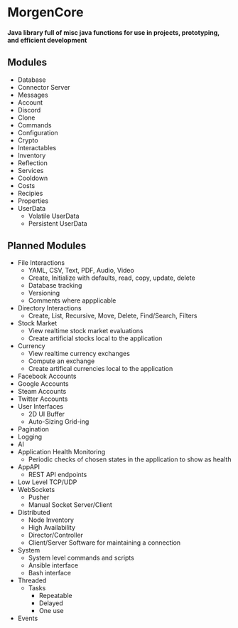 # MorgenCore
#### Java library full of misc java functions for use in projects, prototyping, and efficient development

## Modules
- Database
- Connector Server
- Messages
- Account
- Discord
- Clone
- Commands
- Configuration
- Crypto
- Interactables
- Inventory
- Reflection
- Services
- Cooldown
- Costs
- Recipies
- Properties
- UserData
    - Volatile UserData
    - Persistent UserData

## Planned Modules
- File Interactions
    - YAML, CSV, Text, PDF, Audio, Video
    - Create, Initialize with defaults, read, copy, update, delete
    - Database tracking
    - Versioning
    - Comments where appplicable
- Directory Interactions
    - Create, List, Recursive, Move, Delete, Find/Search, Filters
- Stock Market
    - View realtime stock market evaluations
    - Create artificial stocks local to the application
- Currency
    - View realtime currency exchanges
    - Compute an exchange
    - Create artifical currencies local to the application
- Facebook Accounts
- Google Accounts
- Steam Accounts
- Twitter Accounts
- User Interfaces
    - 2D UI Buffer
    - Auto-Sizing Grid-ing
- Pagination
- Logging
- AI
- Application Health Monitoring
    - Periodic checks of chosen states in the application to show as health
- AppAPI
    - REST API endpoints
- Low Level TCP/UDP
- WebSockets
    - Pusher
    - Manual Socket Server/Client
- Distributed
    - Node Inventory
    - High Availability
    - Director/Controller
    - Client/Server Software for maintaining a connection
- System
    - System level commands and scripts
    - Ansible interface
    - Bash interface
- Threaded
    - Tasks
        - Repeatable
        - Delayed
        - One use
- Events

